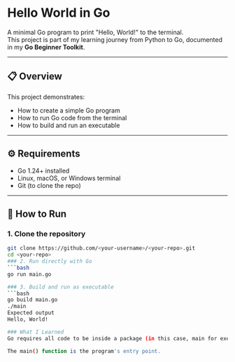 # Hello World in Go

A minimal Go program to print "Hello, World!" to the terminal.  
This project is part of my learning journey from Python to Go, documented in my **Go Beginner Toolkit**.

---

## 📋 Overview
This project demonstrates:
- How to create a simple Go program
- How to run Go code from the terminal
- How to build and run an executable

---

## ⚙️ Requirements
- Go 1.24+ installed  
- Linux, macOS, or Windows terminal  
- Git (to clone the repo)

---

## 🚀 How to Run

### 1. Clone the repository
```bash
git clone https://github.com/<your-username>/<your-repo>.git
cd <your-repo>
### 2. Run directly with Go
```bash
go run main.go

### 3. Build and run as executable
```bash
go build main.go
./main
Expected output
Hello, World!

### What I Learned
Go requires all code to be inside a package (in this case, main for executables).

The main() function is the program's entry point.
